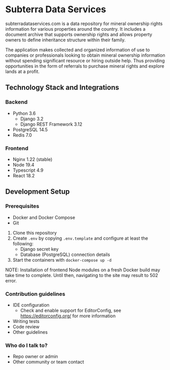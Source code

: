 # Subterra Data Services #

subterradataservices.com is a data repository for mineral ownership rights information for various properties around the country. It includes a document archive that supports ownership rights and allows property owners to define inheritance structure within their family.

The application makes collected and organized information of use to companies or professionals looking to obtain mineral ownership information without spending significant resource or hiring outside help. Thus providing opportunities in the form of referrals to purchase mineral rights and explore lands at a profit.

## Technology Stack and Integrations ###

### Backend

- Python 3.6
  - Django 3.2
  - Django REST Framework 3.12
- PostgreSQL 14.5
- Redis 7.0

### Frontend

- Nginx 1.22 (stable)
- Node 19.4
- Typescript 4.9
- React 18.2

## Development Setup ###

### Prerequisites

- Docker and Docker Compose
- Git

1. Clone this repository
1. Create `.env` by copying `.env.template` and configure at least the following:
   - Django secret key
   - Database (PostgreSQL) connection details
1. Start the containers with `docker-compose up -d`

NOTE: Installation of frontend Node modules on a fresh Docker build may take time to complete. Until then, navigating to the site may result to 502 error.

### Contribution guidelines ###

* IDE configuration
  * Check and enable support for EditorConfig, see https://editorconfig.org/ for more information
* Writing tests
* Code review
* Other guidelines

### Who do I talk to? ###

* Repo owner or admin
* Other community or team contact
